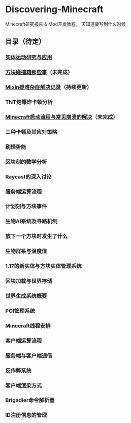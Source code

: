 # Discovering-Minecraft
Minecraft研究报告 & Mod开发教程， 天知道要写到什么时候

## 目录（待定）

### [实体运动研究与应用](Minecraft实体运动研究与应用/Minecraft实体运动相关研究与应用修正版20211128.md)

### [方块碰撞箱那些事](方块碰撞箱那些事/方块碰撞箱那些事.md)（未完成）

### [Mixin疑难杂症解决记录](Mixin疑难杂症解决记录/Mixin疑难杂症解决记录.md)（持续更新）

### TNT炮爆炸卡顿分析

### [Minecraft启动流程与常见崩溃的解决](Minecraft启动流程与常见崩溃的解决/Minecraft启动流程与常见崩溃的解决.md)（未完成）

### 三种卡顿及其应对策略

### 刷怪势能

### 区块刻的数学分析

### Raycast的深入讨论

### 服务端运算流程

### 计划刻与方块事件

### 生物AI系统及寻路机制

### 放下一个方块时发生了什么

### 生物群系与温度值

### 1.17的新实体与方块实体管理系统

### 区块加载与世界存储

### 世界生成系统概要

### POI管理系统

### Minecraft线程安排

### 客户端运算流程

### 服务端与客户端通信

### 反作弊系统

### 客户端渲染方式

### Brigadier命令解析器

### ID注册信息的管理
